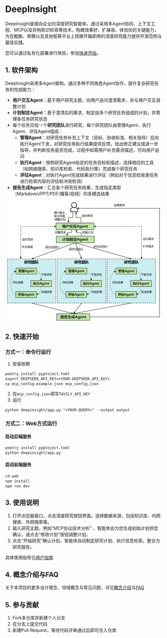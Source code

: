 # DeepInsight

DeepInsight是面向企业的深度研究智能体，通过采用多Agent协同、上下文工程、MCP以及异构知识检索等技术，构建效果好、扩展易、体验优的关键能力，为在鲲鹏、昇腾以及其他智算平台上搭建开箱即用的深度研究能力提供开源范例与最佳实践。

您可以通过私有化部署进行体验，参加[快速开始]()。

## 1. 软件架构

DeepInsight采用多Agent架构，通过多种不同角色Agent协作，提升复杂研究任务的完成能力：
- **用户交互Agent**：基于用户研究主题，向用户追问澄清需求，并与用户交互调整计划
- **计划制定Agent**：基于澄清后的需求，制定由多个研究任务组成的计划，并管理各任务研究状态
- 每个任务交给一个**研究团队**进行研究，每个研究团队由管理Agent、执行Agent、评估Agent组成：
	- **管理Agent**：对研究任务补充上下文（目标、验收标准、相关指导）后向执行Agent下发，对研究任务执行结果提供反馈，给出修正建议或进一步指导，并判断任务是否完成，过程中如需用户补充需求描述，可向用户追问
	- **执行Agent**：按照研究Agent给定的任务目标和描述，选择相应的工具（如网络搜索、知识库检索、代码执行等）完成每个研究任务
	- **评估Agent**：对执行Agent完成结果进行评估（例如对于信息检索类任务进行检索内容的评估和冲突检测）
- **报告生成Agent**：汇总各个研究任务结果，生成指定类型（Markdown/PPT/PDF/播客/视频）的多模态结果

![DeepInsight Architecture](docs/images/DeepInsight_Architecture.png)

## 2. 快速开始

### 方式一：命令行运行
1. 安装依赖
```commandline
poetry install pyptoject.toml
export DEEPSEEK_API_KEY=<YOUR-DEEPSEEK_API_KEY>
cp mcp_config.example.json mcp_config.json
```
2. 在`mcp_config.json`填写`TAVILY_API_KEY`
3. 运行
```commandline
python deepinsight/app.py "<YOUR-QUERY>" --output output
```

### 方式二：Web方式运行

#### 启动后端服务

```
poetry install pyptoject.toml
python deepinsight/app.py
```

#### 启动前端服务
``` 
cd web
npm install
npm run dev
```

## 3. 使用说明

1. 打开浏览器窗口，点击深度研究按钮界面。选择数据来源，包括知识库、内网搜索、外网搜索等。
2. 输入研究主题，例如“MCP协议技术分析” ，智能体会为您生成初始计划供您确认，或点击“修改计划”按钮调整计划。
3. 点击“开始研究”确认计划，智能体自动制定研究计划、执行信息检索，整合为研究报告。

具体使用指导见[用户指南](./docs/user_guide.md)

## 4. 概念介绍与FAQ

关于本项目的更多设计理念、领域概念与常见问题，详见[概念介绍](./docs/conceptual_guide.md)与[FAQ](./docs/FAQ.md)

## 5. 参与贡献

1.  Fork本仓库并新建个人分支
2.  在分支上提交代码
3.  新建Pull Request，等待代码评审通过后即可合入仓库

